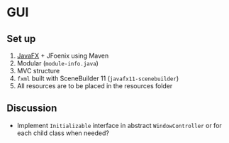 # GUI

## Set up

1. [JavaFX]( https://openjfx.io/openjfx-docs/)  + JFoenix using Maven 
2. Modular (`module-info.java`)
3. MVC structure
4. `fxml` built with SceneBuilder 11 (`javafx11-scenebuilder`)
5. All resources are to be placed in the resources folder



## Discussion

- Implement `Initializable` interface in abstract `WindowController` or for each child class when needed?